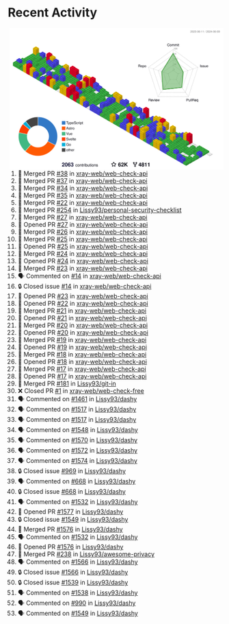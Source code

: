 # Recent Activity

<!-- Summary card -->
<a href="https://github.com/Lissy93/Lissy93/blob/master/METRICS.md">
  <img
    align="right"
    width="500"
    alt="Profile data, generated with yoshi389111/github-profile-3d-contrib"
    src="https://raw.githubusercontent.com/Lissy93/Lissy93/master/profile-3d-contrib/profile-gitblock.svg"
  />
</a>

<!--START_SECTION:activity-->
1. 🎉 Merged PR [#38](https://github.com/xray-web/web-check-api/pull/38) in [xray-web/web-check-api](https://github.com/xray-web/web-check-api)
2. 🎉 Merged PR [#37](https://github.com/xray-web/web-check-api/pull/37) in [xray-web/web-check-api](https://github.com/xray-web/web-check-api)
3. 🎉 Merged PR [#34](https://github.com/xray-web/web-check-api/pull/34) in [xray-web/web-check-api](https://github.com/xray-web/web-check-api)
4. 🎉 Merged PR [#35](https://github.com/xray-web/web-check-api/pull/35) in [xray-web/web-check-api](https://github.com/xray-web/web-check-api)
5. 🎉 Merged PR [#22](https://github.com/xray-web/web-check-api/pull/22) in [xray-web/web-check-api](https://github.com/xray-web/web-check-api)
6. 🎉 Merged PR [#254](https://github.com/Lissy93/personal-security-checklist/pull/254) in [Lissy93/personal-security-checklist](https://github.com/Lissy93/personal-security-checklist)
7. 🎉 Merged PR [#27](https://github.com/xray-web/web-check-api/pull/27) in [xray-web/web-check-api](https://github.com/xray-web/web-check-api)
8. 💪 Opened PR [#27](https://github.com/xray-web/web-check-api/pull/27) in [xray-web/web-check-api](https://github.com/xray-web/web-check-api)
9. 🎉 Merged PR [#26](https://github.com/xray-web/web-check-api/pull/26) in [xray-web/web-check-api](https://github.com/xray-web/web-check-api)
10. 🎉 Merged PR [#25](https://github.com/xray-web/web-check-api/pull/25) in [xray-web/web-check-api](https://github.com/xray-web/web-check-api)
11. 💪 Opened PR [#25](https://github.com/xray-web/web-check-api/pull/25) in [xray-web/web-check-api](https://github.com/xray-web/web-check-api)
12. 🎉 Merged PR [#24](https://github.com/xray-web/web-check-api/pull/24) in [xray-web/web-check-api](https://github.com/xray-web/web-check-api)
13. 💪 Opened PR [#24](https://github.com/xray-web/web-check-api/pull/24) in [xray-web/web-check-api](https://github.com/xray-web/web-check-api)
14. 🎉 Merged PR [#23](https://github.com/xray-web/web-check-api/pull/23) in [xray-web/web-check-api](https://github.com/xray-web/web-check-api)
15. 🗣 Commented on [#14](https://github.com/xray-web/web-check-api/issues/14) in [xray-web/web-check-api](https://github.com/xray-web/web-check-api)
16. 🔒 Closed issue [#14](https://github.com/xray-web/web-check-api/issues/14) in [xray-web/web-check-api](https://github.com/xray-web/web-check-api)
17. 💪 Opened PR [#23](https://github.com/xray-web/web-check-api/pull/23) in [xray-web/web-check-api](https://github.com/xray-web/web-check-api)
18. 💪 Opened PR [#22](https://github.com/xray-web/web-check-api/pull/22) in [xray-web/web-check-api](https://github.com/xray-web/web-check-api)
19. 🎉 Merged PR [#21](https://github.com/xray-web/web-check-api/pull/21) in [xray-web/web-check-api](https://github.com/xray-web/web-check-api)
20. 💪 Opened PR [#21](https://github.com/xray-web/web-check-api/pull/21) in [xray-web/web-check-api](https://github.com/xray-web/web-check-api)
21. 🎉 Merged PR [#20](https://github.com/xray-web/web-check-api/pull/20) in [xray-web/web-check-api](https://github.com/xray-web/web-check-api)
22. 💪 Opened PR [#20](https://github.com/xray-web/web-check-api/pull/20) in [xray-web/web-check-api](https://github.com/xray-web/web-check-api)
23. 🎉 Merged PR [#19](https://github.com/xray-web/web-check-api/pull/19) in [xray-web/web-check-api](https://github.com/xray-web/web-check-api)
24. 💪 Opened PR [#19](https://github.com/xray-web/web-check-api/pull/19) in [xray-web/web-check-api](https://github.com/xray-web/web-check-api)
25. 🎉 Merged PR [#18](https://github.com/xray-web/web-check-api/pull/18) in [xray-web/web-check-api](https://github.com/xray-web/web-check-api)
26. 💪 Opened PR [#18](https://github.com/xray-web/web-check-api/pull/18) in [xray-web/web-check-api](https://github.com/xray-web/web-check-api)
27. 🎉 Merged PR [#17](https://github.com/xray-web/web-check-api/pull/17) in [xray-web/web-check-api](https://github.com/xray-web/web-check-api)
28. 💪 Opened PR [#17](https://github.com/xray-web/web-check-api/pull/17) in [xray-web/web-check-api](https://github.com/xray-web/web-check-api)
29. 🎉 Merged PR [#181](https://github.com/Lissy93/git-in/pull/181) in [Lissy93/git-in](https://github.com/Lissy93/git-in)
30. ❌ Closed PR [#1](https://github.com/xray-web/web-check-free/pull/1) in [xray-web/web-check-free](https://github.com/xray-web/web-check-free)
31. 🗣 Commented on [#1461](https://github.com/Lissy93/dashy/issues/1461) in [Lissy93/dashy](https://github.com/Lissy93/dashy)
32. 🗣 Commented on [#1517](https://github.com/Lissy93/dashy/issues/1517) in [Lissy93/dashy](https://github.com/Lissy93/dashy)
33. 🗣 Commented on [#1517](https://github.com/Lissy93/dashy/issues/1517) in [Lissy93/dashy](https://github.com/Lissy93/dashy)
34. 🗣 Commented on [#1548](https://github.com/Lissy93/dashy/issues/1548) in [Lissy93/dashy](https://github.com/Lissy93/dashy)
35. 🗣 Commented on [#1570](https://github.com/Lissy93/dashy/issues/1570) in [Lissy93/dashy](https://github.com/Lissy93/dashy)
36. 🗣 Commented on [#1572](https://github.com/Lissy93/dashy/issues/1572) in [Lissy93/dashy](https://github.com/Lissy93/dashy)
37. 🗣 Commented on [#1574](https://github.com/Lissy93/dashy/issues/1574) in [Lissy93/dashy](https://github.com/Lissy93/dashy)
38. 🔒 Closed issue [#969](https://github.com/Lissy93/dashy/issues/969) in [Lissy93/dashy](https://github.com/Lissy93/dashy)
39. 🗣 Commented on [#668](https://github.com/Lissy93/dashy/issues/668) in [Lissy93/dashy](https://github.com/Lissy93/dashy)
40. 🔒 Closed issue [#668](https://github.com/Lissy93/dashy/issues/668) in [Lissy93/dashy](https://github.com/Lissy93/dashy)
41. 🗣 Commented on [#1532](https://github.com/Lissy93/dashy/issues/1532) in [Lissy93/dashy](https://github.com/Lissy93/dashy)
42. 💪 Opened PR [#1577](https://github.com/Lissy93/dashy/pull/1577) in [Lissy93/dashy](https://github.com/Lissy93/dashy)
43. 🔒 Closed issue [#1549](https://github.com/Lissy93/dashy/issues/1549) in [Lissy93/dashy](https://github.com/Lissy93/dashy)
44. 🎉 Merged PR [#1576](https://github.com/Lissy93/dashy/pull/1576) in [Lissy93/dashy](https://github.com/Lissy93/dashy)
45. 🗣 Commented on [#1532](https://github.com/Lissy93/dashy/issues/1532) in [Lissy93/dashy](https://github.com/Lissy93/dashy)
46. 💪 Opened PR [#1576](https://github.com/Lissy93/dashy/pull/1576) in [Lissy93/dashy](https://github.com/Lissy93/dashy)
47. 🎉 Merged PR [#238](https://github.com/Lissy93/awesome-privacy/pull/238) in [Lissy93/awesome-privacy](https://github.com/Lissy93/awesome-privacy)
48. 🗣 Commented on [#1566](https://github.com/Lissy93/dashy/issues/1566) in [Lissy93/dashy](https://github.com/Lissy93/dashy)
49. 🔒 Closed issue [#1566](https://github.com/Lissy93/dashy/issues/1566) in [Lissy93/dashy](https://github.com/Lissy93/dashy)
50. 🔒 Closed issue [#1539](https://github.com/Lissy93/dashy/issues/1539) in [Lissy93/dashy](https://github.com/Lissy93/dashy)
51. 🗣 Commented on [#1538](https://github.com/Lissy93/dashy/issues/1538) in [Lissy93/dashy](https://github.com/Lissy93/dashy)
52. 🗣 Commented on [#990](https://github.com/Lissy93/dashy/issues/990) in [Lissy93/dashy](https://github.com/Lissy93/dashy)
53. 🗣 Commented on [#1549](https://github.com/Lissy93/dashy/issues/1549) in [Lissy93/dashy](https://github.com/Lissy93/dashy)
<!--END_SECTION:activity-->
